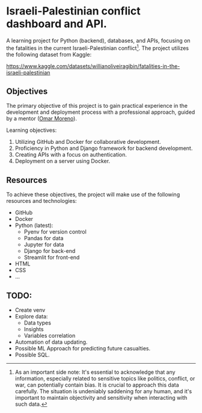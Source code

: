 # Israeli-Palestinian conflict dashboard and API.
A learning project for Python (backend), databases, and APIs, focusing on the fatalities in the current Israeli-Palestinian conflict[^note]. The project utilizes the following dataset from Kaggle:

https://www.kaggle.com/datasets/willianoliveiragibin/fatalities-in-the-israeli-palestinian

[^note]: As an important side note: It's essential to acknowledge that any information, especially related to sensitive topics like politics, conflict, or war, can potentially contain bias. It is crucial to approach this data carefully. 
  The situation is undeniably saddening for any human, and it's important to maintain objectivity and sensitivity when interacting with such data.

## Objectives
The primary objective of this project is to gain practical experience in the development and deployment process with a professional approach, guided by a mentor ([Omar Moreno](https://www.linkedin.com/in/omar-eduardo/)). 

Learning objectives:
1. Utilizing GitHub and Docker for collaborative development.
2. Proficiency in Python and Django framework for backend development.
3. Creating APIs with a focus on authentication.
4. Deployment on a server using Docker.

## Resources
To achieve these objectives, the project will make use of the following resources and technologies:

- GitHub
- Docker
- Python (latest):
  - Pyenv for version control
  - Pandas for data
  - Jupyter for data
  - Django for back-end
  - Streamlit for front-end
- HTML
- CSS
- ...

## TODO:
- Create venv
- Explore data:
  - Data types
  - Insights
  - Variables correlation
- Automation of data updating.
- Possible ML Approach for predicting future casualties.
- Possible SQL.
